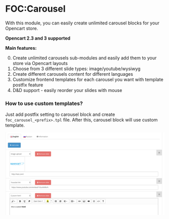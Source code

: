 # FOC:Carousel

With this module, you can easily create unlimited carousel blocks for your Opencart store.

**Opencart 2.3 and 3 supported**

**Main features:**

0. Create unlimited carousels sub-modules and easily add them to your store via Opencart layouts
1. Choose from 3 different slide types: image/youtube/wysiwyg
2. Create different carousels content for different languages
3. Customize frontend templates for each carousel you want with template postfix feature
4. D&D support - easily reorder your slides with mouse

### How to use custom templates?

Just add postfix setting to carousel block and create `foc_carousel_<prefix>.tpl` file. After this, carousel block will use custom template.

![FOC:Carousel settings](./preview.png)
